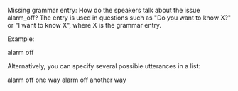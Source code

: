 
Missing grammar entry: How do the speakers talk about the issue alarm_off? The entry is used in questions such as "Do you want to know X?" or "I want to know X", where X is the grammar entry.

Example:

  <question speaker="all" predicate="alarm_off" type="wh_question">alarm off</question>

Alternatively, you can specify several possible utterances in a list:

  <question speaker="all" predicate="alarm_off" type="wh_question">
    <one-of>
      <item>alarm off one way</item>
      <item>alarm off another way</item>
    </one-of>
  </question>
